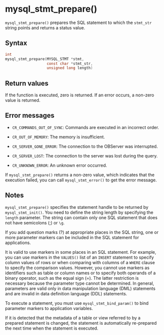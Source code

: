 mysql_stmt_prepare() 
=========================================

`mysql_stmt_prepare()` prepares the SQL statement to which the `stmt_str` string points and returns a status value. 

Syntax 
---------------------------

```c
int
mysql_stmt_prepare(MYSQL_STMT *stmt,
                   const char *stmt_str,
                   unsigned long length)
```



Return values 
----------------------------------

If the function is executed, zero is returned. If an error occurs, a non-zero value is returned.

Error messages 
-----------------------------------

* `CR_COMMANDS_OUT_OF_SYNC`: Commands are executed in an incorrect order.

  

* `CR_OUT_OF_MEMORY`: The memory is insufficient.

  

* `CR_SERVER_GONE_ERROR`: The connection to the OBServer was interrupted.

  

* `CR_SERVER_LOST`: The connection to the server was lost during the query.

  

* `CR_UNKNOWN_ERROR`: An unknown error occurred.

  




If `mysql_stmt_prepare()` returns a non-zero value, which indicates that the execution failed, you can call `mysql_stmt_error()` to get the error message.

Notes 
--------------------------

`mysql_stmt_prepare()` specifies the statement handle to be returned by `mysql_stmt_init()`. You need to define the string length by specifying the `length` parameter. The string can contain only one SQL statement that does not have semicolons (;) or `\g`. 

If you add question marks (?) at appropriate places in the SQL string, one or more parameter markers can be included in the SQL statement for applications. 

It is valid to use markers in some places in an SQL statement. For example, you can use markers in the `VALUES()` list of an `INSERT` statement to specify column values of rows or when comparing with columns of a `WHERE` clause to specify the comparison values. However, you cannot use markers as identifiers such as table or column names or to specify both operands of a binary operator, such as the equal sign (=). The latter restriction is necessary because the parameter type cannot be determined. In general, parameters are valid only in data manipulation language (DML) statements and are invalid in data definition language (DDL) statements. 

To execute a statement, you must use `mysql_stmt_bind_param()` to bind parameter markers to application variables. 

If it is detected that the metadata of a table or view referred to by a prepared statement is changed, the statement is automatically re-prepared the next time when the statement is executed.
